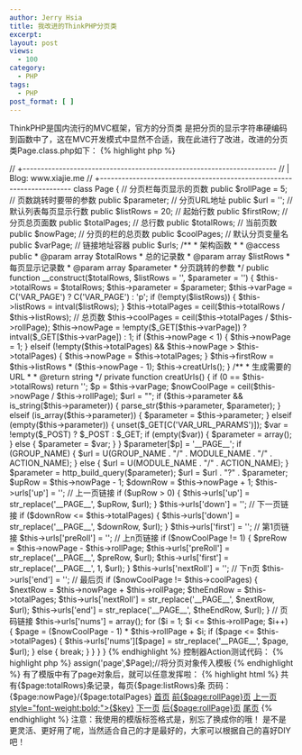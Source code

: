 ```yaml
---
author: Jerry Hsia
title: 我改进的ThinkPHP分页类
excerpt:
layout: post
views:
  - 100
category:
  - PHP
tags:
  - PHP
post_format: [ ]
---
```

ThinkPHP是国内流行的MVC框架，官方的分页类 是把分页的显示字符串硬编码到函数中了，这在MVC开发模式中显然不合适，我在此进行了改进，改进的分页类Page.class.php如下：
{% highlight php %}
<?php
// +----------------------------------------------------------------------
// | ThinkPHP [ WE CAN DO IT JUST THINK IT ]
// +----------------------------------------------------------------------
// | Copyright (c) 2006-2012 http://thinkphp.cn All rights reserved.
// +----------------------------------------------------------------------
// | Licensed ( http://www.apache.org/licenses/LICENSE-2.0 )
// +----------------------------------------------------------------------
// | Author: Jerry <xiajie9916@gmail.com>
// +----------------------------------------------------------------------
// | Blog: www.xiajie.me
// +----------------------------------------------------------------------

class Page {
    // 分页栏每页显示的页数
    public $rollPage = 5;
    // 页数跳转时要带的参数
    public $parameter;
    // 分页URL地址
    public $url = '';
    // 默认列表每页显示行数
    public $listRows = 20;
    // 起始行数
    public $firstRow;
    // 分页总页面数
    public $totalPages;
    // 总行数
    public $totalRows;
    // 当前页数
    public $nowPage;
    // 分页的栏的总页数
    public $coolPages;
    // 默认分页变量名
    public $varPage;
    // 链接地址容器
    public $urls;

    /**
     * 架构函数
     * 
     * @access public
     * @param array $totalRows
     *            总的记录数
     * @param array $listRows
     *            每页显示记录数
     * @param array $parameter
     *            分页跳转的参数
     */
    public function __construct($totalRows, $listRows = '', $parameter = '') {
        $this->totalRows = $totalRows;
        $this->parameter = $parameter;
        $this->varPage = C('VAR_PAGE') ? C('VAR_PAGE') : 'p';
        if (!empty($listRows)) {
            $this->listRows = intval($listRows);
        }
        $this->totalPages = ceil($this->totalRows / $this->listRows); // 总页数
        $this->coolPages = ceil($this->totalPages / $this->rollPage);
        $this->nowPage = !empty($_GET[$this->varPage]) ? intval($_GET[$this->varPage]) : 1;
        if ($this->nowPage < 1) {
            $this->nowPage = 1;
        } elseif (!empty($this->totalPages) && $this->nowPage > $this->totalPages) {
            $this->nowPage = $this->totalPages;
        }
        $this->firstRow = $this->listRows * ($this->nowPage - 1);
        $this->creatUrls();
    }

    /**
     * 生成需要的URL
     * 
     * @return string
     */
    private function creatUrls() {
        if (0 == $this->totalRows)
            return '';
        $p = $this->varPage;
        $nowCoolPage = ceil($this->nowPage / $this->rollPage);
        $url = "";
        if ($this->parameter && is_string($this->parameter)) {
            parse_str($this->parameter, $parameter);
        } elseif (is_array($this->parameter)) {
            $parameter = $this->parameter;
        } elseif (empty($this->parameter)) {
            unset($_GET[C('VAR_URL_PARAMS')]);
            $var = !empty($_POST) ? $_POST : $_GET;
            if (empty($var)) {
                $parameter = array();
            } else {
                $parameter = $var;
            }
        }
        $parameter[$p] = '__PAGE__';
        if (GROUP_NAME) {
            $url = U(GROUP_NAME . "/" . MODULE_NAME . "/" . ACTION_NAME);
        } else {
            $url = U(MODULE_NAME . "/" . ACTION_NAME);
        }
        $parameter = http_build_query($parameter);
        $url = $url . "?" . $parameter;
        $upRow = $this->nowPage - 1;
        $downRow = $this->nowPage + 1;
        $this->urls['up'] = ''; // 上一页链接
        if ($upRow > 0) {
            $this->urls['up'] = str_replace('__PAGE__', $upRow, $url);
        }
        $this->urls['down'] = ''; // 下一页链接
        if ($downRow <= $this->totalPages) {
            $this->urls['down'] = str_replace('__PAGE__', $downRow, $url);
        }
        $this->urls['first'] = ''; // 第1页链接
        $this->urls['preRoll'] = ''; // 上n页链接
        if ($nowCoolPage != 1) {
            $preRow = $this->nowPage - $this->rollPage;
            $this->urls['preRoll'] = str_replace('__PAGE__', $preRow, $url);
            $this->urls['first'] = str_replace('__PAGE__', 1, $url);
        }
        $this->urls['nextRoll'] = ''; // 下n页
        $this->urls['end'] = ''; // 最后页
        if ($nowCoolPage != $this->coolPages) {
            $nextRow = $this->nowPage + $this->rollPage;
            $theEndRow = $this->totalPages;
            $this->urls['nextRoll'] = str_replace('__PAGE__', $nextRow, $url);
            $this->urls['end'] = str_replace('__PAGE__', $theEndRow, $url);
        }
        // 页码链接
        $this->urls['nums'] = array();
        for ($i = 1; $i <= $this->rollPage; $i++) {
            $page = ($nowCoolPage - 1) * $this->rollPage + $i;
            if ($page <= $this->totalPages) {
                $this->urls['nums'][$page] = str_replace('__PAGE__', $page, $url);
            } else {
                break;
            }
        }
    }
}
{% endhighlight %}
控制器Action测试代码：
{% highlight php %}
<?php
import('ORG.Util.Page');// 导入分页类
$count = 100;// 这里是结果总数，一般是查询数据库表得到
$Page = new Page($count,10);// 实例化分页类 传入总记录数和每页显示的记录数
$this->assign('page',$Page);//将分页对象传入模板
{% endhighlight %}
有了模版中有了page对象后，就可以任意发挥啦：
{% highlight html %}
共有{$page:totalRows}条记录，每页{$page:listRows}条 页码：{$page:nowPage}/{$page:totalPages}
<!--{neq name="page:urls['first']" value=""}-->
  <a href="{$page->urls['first']}">首页</a>
<!--{/neq}-->
<!--{neq name="page:urls['preRoll']" value=""}-->
    <a href="{$page->urls['preRoll']}">前{$page:rollPage}页</a>
<!--{/neq}-->
<!--{neq name="page:urls['up']" value=""}-->
   <a href="{$page->urls['up']}">上一页</a>
<!--{/neq}-->
<!--{volist name="page:urls['nums']" id="data"}-->
&nbsp;&nbsp; &nbsp;<a href="{$data}" <!--{eq name="page:nowPage" value="$key"}--> style="font-weight:bold;"<!--{/eq}-->>{$key}</a>
<!--{/volist}-->
<!--{neq name="page:urls['down']" value=""}-->
   <a href="{$page->urls['down']}">下一页</a>
<!--{/neq}-->
<!--{neq name="page:urls['nextRoll']" value=""}-->
   <a href="{$page->urls['nextRoll']}">后{$page:rollPage}页</a>
<!--{/neq}-->
<!--{neq name="page:urls['end']" value=""}-->
 <a href="{$page->urls['end']}">尾页</a>
<!--{/neq}-->
{% endhighlight %}
注意：我使用的模版标签格式是<!—->，别忘了换成你的哦！

是不是更灵活、更好用了呢，当然适合自己的才是最好的，大家可以根据自己的喜好DIY吧！
